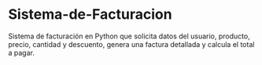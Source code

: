 # Sistema-de-Facturacion
Sistema de facturación en Python que solicita datos del usuario, producto, precio, cantidad y descuento, genera una factura detallada y calcula el total a pagar.
